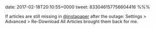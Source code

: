 date: 2017-02-18T20:10:55+0000
tweet: 833046157756604416
%%%

If articles are still missing in [@instapaper](https://twitter.com/instapaper) after the outage: Settings &gt; Advanced &gt; Re-Download All Articles brought them back for me.
